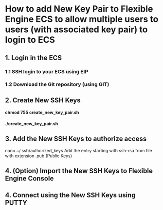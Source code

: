 # How to add New Key Pair to Flexible Engine ECS to allow multiple users to users (with associated key pair) to login to ECS

## 1. Login in the ECS 
### 1.1 SSH login to your ECS using EIP
### 1.2 Download the Git repository (using GIT)


## 2. Create New SSH Keys
#### chmod 755 create_new_key_pair.sh
#### ./create_new_key_pair.sh

## 3. Add the New SSH Keys to authorize access
nano ~/.ssh/authorized_keys
Add the entry starting with ssh-rsa from file with extension .pub (Public Keys)

## 4. (Option) Import the New SSH Keys to Flexible Engine Console
## 4. Connect using the New SSH Keys using PUTTY
